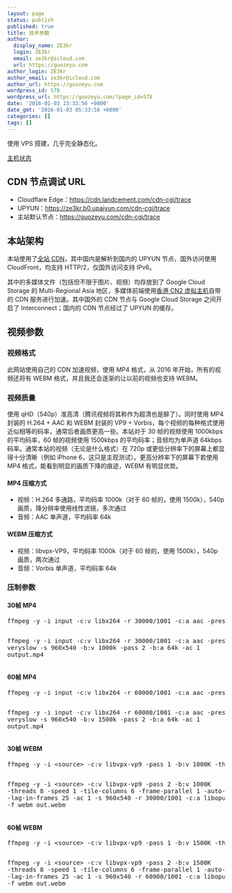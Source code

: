 ```yaml
---
layout: page
status: publish
published: true
title: 技术参数
author:
  display_name: ZE3kr
  login: ZE3kr
  email: ze3kr@icloud.com
  url: https://guozeyu.com
author_login: ZE3kr
author_email: ze3kr@icloud.com
author_url: https://guozeyu.com
wordpress_id: 578
wordpress_url: https://guozeyu.com/?page_id=578
date: '2016-01-03 13:33:56 +0800'
date_gmt: '2016-01-03 05:33:56 +0800'
categories: []
tags: []
---
```

<p>使用 VPS 搭建，几乎完全静态化。</p>
<p><a href="https://status.tlo.xyz/oVxvPUZ9z" target="_blank">主机状态</a></p>
<h2>CDN 节点调试 URL</h2>
<ul>
<li>Cloudflare Edge：<a href="https://cdn.landcement.com/cdn-cgi/trace" target="_blank" rel="noopener noreferrer">https://cdn.landcement.com/cdn-cgi/trace</a></li>
<li>UPYUN：<a href="https://ze3kr.b0.upaiyun.com/cdn-cgi/trace" target="_blank">https://ze3kr.b0.upaiyun.com/cdn-cgi/trace</a></li>
<li>主站默认节点：<a href="https://guozeyu.com/cdn-cgi/trace" target="_blank">https://guozeyu.com/cdn-cgi/trace</a></li>
</ul>
<h2>本站架构</h2>
<p>本站使用了<a href="https://guozeyu.com/2017/01/wordpress-full-site-cdn/">全站 CDN</a>，其中国内是解析到国内的 UPYUN 节点，国外访问使用 CloudFront，均支持 HTTP/2，仅国外访问支持 IPv6。</p>
<p>其中的多媒体文件（包括但不限于图片、视频）均存放到了 Google Cloud Storage 的 Multi-Regional Asia 地区，多媒体前端使用<a href="https://domain.tloxygen.com/web-hosting/index.php" target="_blank" rel="noopener noreferrer">香港 CN2 虚拟主机</a>自带的 CDN 服务进行加速。其中国外的 CDN 节点与 Google Cloud Storage 之间开启了 Interconnect；国内的 CDN 节点经过了 UPYUN 的缓存。</p>
<h2>视频参数</h2>
<h3>视频格式</h3>
<p>此网站使用自己的 CDN 加速视频，使用 MP4 格式，从 2016 年开始，所有的视频还将有 WEBM 格式，并且我还会逐渐的让以前的视频也支持 WEBM。</p>
<h3>视频质量</h3>
<p>使用 qHD（540p）准高清（腾讯视频将其称作为超清也是醉了）。同时使用 MP4 封装的 H.264 + AAC 和 WEBM 封装的 VP9 + Vorbis，每个视频的每种格式使用近似相等的码率，通常后者画质更高一些。本站对于 30 帧的视频使用 1000kbps 的平均码率，60 帧的视频使用 1500kbps 的平均码率；音频均为单声道 64kbps 码率。通常本站的视频（无论是什么格式）在 720p 或更低分辨率下的屏幕上都显得十分清晰（例如 iPhone 6，这只是主观测试）。更高分辨率下的屏幕下若使用 MP4 格式，能看到明显的画质下降的痕迹，WEBM 有明显优势。</p>
<h4>MP4 压缩方式</h4>
<ul>
<li>视频：H.264 多通路，平均码率 1000k（对于 60 帧的，使用 1500k），540p 画质，降分辨率使用线性滤镜，多次通过</li>
<li>音频：AAC 单声道，平均码率 64k</li>
</ul>
<h4>WEBM 压缩方式</h4>
<ul>
<li>视频：libvpx-VP9，平均码率 1000k（对于 60 帧的，使用 1500k），540p 画质，两次通过</li>
<li>音频：Vorbis 单声道，平均码率 64k</li>
</ul>
<h3>压制参数</h3>
<h4>30帧 MP4</h4>
<pre class="lang:sh decode:true ">ffmpeg -y -i input -c:v libx264 -r 30000/1001 -c:a aac -preset veryslow -s 960x540 -b:v 1000k -pass 1 -b:a 64k -ac 1 -f mp4 /dev/null

ffmpeg -y -i input -c:v libx264 -r 30000/1001 -c:a aac -preset veryslow -s 960x540 -b:v 1000k -pass 2 -b:a 64k -ac 1 output.mp4</pre>
<h4>60帧 MP4</h4>
<pre class="lang:sh decode:true ">ffmpeg -y -i input -c:v libx264 -r 60000/1001 -c:a aac -preset veryslow -s 960x540 -b:v 1500k -pass 1 -b:a 64k -ac 1 -f mp4 /dev/null

ffmpeg -y -i input -c:v libx264 -r 60000/1001 -c:a aac -preset veryslow -s 960x540 -b:v 1500k -pass 2 -b:a 64k -ac 1 output.mp4</pre>
<h4>30帧 WEBM</h4>
<pre class="lang:sh decode:true ">ffmpeg -y -i &lt;source&gt; -c:v libvpx-vp9 -pass 1 -b:v 1000K -threads 8 -speed 4 -tile-columns 6 -frame-parallel 1 -b:a 64k -ac 1 -s 960x540 -g 150 -r 30000/1001 -an -f webm /dev/null

ffmpeg -y -i &lt;source&gt; -c:v libvpx-vp9 -pass 2 -b:v 1000K -threads 8 -speed 1 -tile-columns 6 -frame-parallel 1 -auto-alt-ref 1 -lag-in-frames 25 -ac 1 -s 960x540 -r 30000/1001 -c:a libopus -b:a 64k -f webm out.webm</pre>
<h4>60帧 WEBM</h4>
<pre class="lang:sh decode:true">ffmpeg -y -i &lt;source&gt; -c:v libvpx-vp9 -pass 1 -b:v 1500K -threads 8 -speed 4 -tile-columns 6 -frame-parallel 1 -b:a 64k -ac 1 -s 960x540 -g 250 -r 60000/1001 -an -f webm /dev/null

ffmpeg -y -i &lt;source&gt; -c:v libvpx-vp9 -pass 2 -b:v 1500K -threads 8 -speed 1 -tile-columns 6 -frame-parallel 1 -auto-alt-ref 1 -lag-in-frames 25 -ac 1 -s 960x540 -r 60000/1001 -c:a libopus -b:a 64k -f webm out.webm
</pre>
